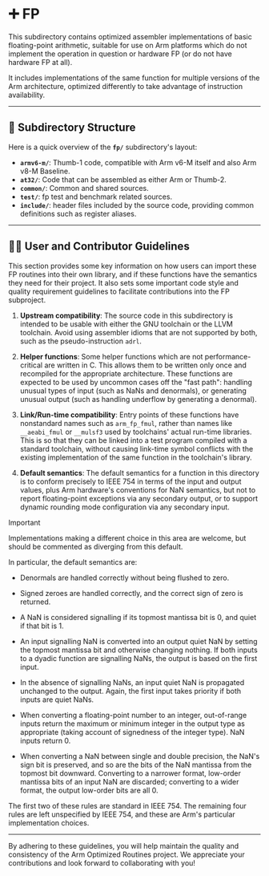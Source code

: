 # ➕ FP

This subdirectory contains optimized assembler implementations of basic
floating-point arithmetic, suitable for use on Arm platforms which do not
implement the operation in question or hardware FP (or do not have hardware FP
at all).

It includes implementations of the same function for multiple versions of the
Arm architecture, optimized differently to take advantage of instruction
availability.

---

## 📂 Subdirectory Structure

Here is a quick overview of the **`fp/`** subdirectory's layout:

- **`armv6-m/`**: Thumb-1 code, compatible with Arm v6-M itself and also Arm v8-M Baseline.
- **`at32/`**: Code that can be assembled as either Arm or Thumb-2.
- **`common/`**: Common and shared sources.
- **`test/`**: fp test and benchmark related sources.
- **`include/`**: header files included by the source code, providing common definitions such as register aliases.

---

## 🧑‍💻 User and Contributor Guidelines

This section provides some key information on how users can import these FP
routines into their own library, and if these functions have the semantics they
need for their project.  It also sets some important code style and quality
requirement guidelines to facilitate contributions into the FP subproject.

1. **Upstream compatibility**:
The source code in this subdirectory is intended to be
usable with either the GNU toolchain or the LLVM toolchain. Avoid
using assembler idioms that are not supported by both, such as the
pseudo-instruction `adrl`.

2. **Helper functions**:
Some helper functions which are not performance-critical are written
in C. This allows them to be written only once and recompiled for the
appropriate architecture. These functions are expected to be used by
uncommon cases off the "fast path": handling unusual types of input
(such as NaNs and denormals), or generating unusual output (such as
handling underflow by generating a denormal).

3. **Link/Run-time compatibility**:
Entry points of these functions have nonstandard names such as
`arm_fp_fmul`, rather than names like `__aeabi_fmul` or `__mulsf3`
used by toolchains' actual run-time libraries. This is so that they
can be linked into a test program compiled with a standard toolchain,
without causing link-time symbol conflicts with the existing
implementation of the same function in the toolchain's library.

4. **Default semantics**:
The default semantics for a function in this directory is to conform
precisely to IEEE 754 in terms of the input and output values, plus
Arm hardware's conventions for NaN semantics, but not to report
floating-point exceptions via any secondary output, or to support
dynamic rounding mode configuration via any secondary input.

> [!IMPORTANT]
> Implementations making a different choice in this area are welcome,
but should be commented as diverging from this default.

In particular, the default semantics are:

 - Denormals are handled correctly without being flushed to zero.

 - Signed zeroes are handled correctly, and the correct sign of zero
   is returned.

 - A NaN is considered signalling if its topmost mantissa bit is 0,
   and quiet if that bit is 1.

 - An input signalling NaN is converted into an output quiet NaN by
   setting the topmost mantissa bit and otherwise changing nothing. If
   both inputs to a dyadic function are signalling NaNs, the output is
   based on the first input.

 - In the absence of signalling NaNs, an input quiet NaN is propagated
   unchanged to the output. Again, the first input takes priority if
   both inputs are quiet NaNs.

 - When converting a floating-point number to an integer, out-of-range
   inputs return the maximum or minimum integer in the output type as
   appropriate (taking account of signedness of the integer type). NaN
   inputs return 0.

 - When converting a NaN between single and double precision, the
   NaN's sign bit is preserved, and so are the bits of the NaN
   mantissa from the topmost bit downward. Converting to a narrower
   format, low-order mantissa bits of an input NaN are discarded;
   converting to a wider format, the output low-order bits are all 0.

The first two of these rules are standard in IEEE 754. The remaining
four rules are left unspecified by IEEE 754, and these are Arm's
particular implementation choices.

---

By adhering to these guidelines, you will help maintain the quality and
consistency of the Arm Optimized Routines project. We appreciate your
contributions and look forward to collaborating with you!

